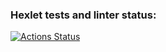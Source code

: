 ### Hexlet tests and linter status:
[![Actions Status](https://github.com/Malcom1986/java-project-99/actions/workflows/hexlet-check.yml/badge.svg)](https://github.com/Malcom1986/java-project-99/actions)